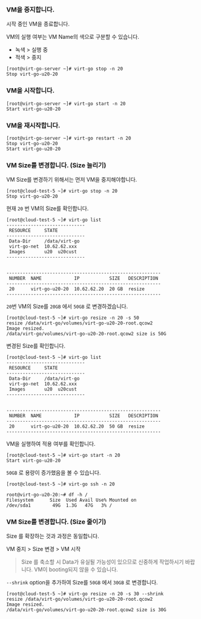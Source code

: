 ### VM을 중지합니다.

시작 중인 VM을 종료합니다.

VM의 실행 여부는 VM Name의 색으로 구분할 수 있습니다.

- 녹색 > 실행 중
- 적색 > 중지

```
[root@virt-go-server ~]# virt-go stop -n 20
Stop virt-go-u20-20
```

### VM을 시작합니다.

```
[root@virt-go-server ~]# virt-go start -n 20
Start virt-go-u20-20
```

### VM을 재시작합니다.

```
[root@virt-go-server ~]# virt-go restart -n 20
Stop virt-go-u20-20
Start virt-go-u20-20
```

### VM Size를 변경합니다. (Size 늘리기)

VM Size를 변경하기 위해서는 먼저 VM을 중지해야합니다.

```
[root@cloud-test-5 ~]# virt-go stop -n 20
Stop virt-go-u20-20
```

현재 `20` 번 VM의 Size를 확인합니다.

```
[root@cloud-test-5 ~]# virt-go list 
-----------------------------
 RESOURCE     STATE          
-----------------------------
 Data-Dir     /data/virt-go  
 virt-go-net  10.62.62.xxx   
 Images       u20  u20cust   
-----------------------------


---------------------------------------------------------
 NUMBER  NAME            IP           SIZE   DESCRIPTION 
---------------------------------------------------------
 20      virt-go-u20-20  10.62.62.20  20 GB  resize      
---------------------------------------------------------
```

`20`번 VM의 Size를 `20GB` 에서 `50GB` 로 변경하겠습니다.

```
[root@cloud-test-5 ~]# virt-go resize -n 20 -s 50
resize /data/virt-go/volumes/virt-go-u20-20-root.qcow2
Image resized.
/data/virt-go/volumes/virt-go-u20-20-root.qcow2 size is 50G
```

변경된 Size를 확인합니다.

```
[root@cloud-test-5 ~]# virt-go list 
-----------------------------
 RESOURCE     STATE          
-----------------------------
 Data-Dir     /data/virt-go  
 virt-go-net  10.62.62.xxx   
 Images       u20  u20cust   
-----------------------------


---------------------------------------------------------
 NUMBER  NAME            IP           SIZE   DESCRIPTION 
---------------------------------------------------------
 20      virt-go-u20-20  10.62.62.20  50 GB  resize      
---------------------------------------------------------
```

VM을 실행하여 적용 여부를 확인합니다.

```
[root@cloud-test-5 ~]# virt-go start -n 20
Start virt-go-u20-20
```


`50GB` 로 용량이 증가했음을 볼 수 있습니다.

```
[root@cloud-test-5 ~]# virt-go ssh -n 20

root@virt-go-u20-20:~# df -h /
Filesystem      Size  Used Avail Use% Mounted on
/dev/sda1        49G  1.3G   47G   3% /
```

### VM Size를 변경합니다. (Size 줄이기)

Size 를 확장하는 것과 과정은 동일합니다.

VM 중지 > Size 변경 > VM 시작

> Size 를 축소할 시 Data가 유실될 가능성이 있으므로 신중하게 작업하시기 바랍니다.
> VM이 booting되지 않을 수 있습니다.

`--shrink` option을 추가하여 Size를 `50GB` 에서 `30GB` 로 변경합니다.

```
[root@cloud-test-5 ~]# virt-go resize -n 20 -s 30 --shrink
resize /data/virt-go/volumes/virt-go-u20-20-root.qcow2
Image resized.
/data/virt-go/volumes/virt-go-u20-20-root.qcow2 size is 30G
```
